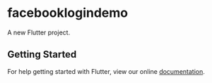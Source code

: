 # facebooklogindemo

A new Flutter project.

## Getting Started

For help getting started with Flutter, view our online
[documentation](https://flutter.io/).
